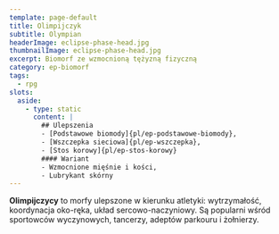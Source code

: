 ```yaml
---
template: page-default
title: Olimpijczyk
subtitle: Olympian
headerImage: eclipse-phase-head.jpg
thumbnailImage: eclipse-phase-head.jpg
excerpt: Biomorf ze wzmocnioną tężyzną fizyczną
category: ep-biomorf
tags:
  - rpg
slots:
  aside:
    - type: static
      content: |
        ## Ulepszenia
        - [Podstawowe biomody]{pl/ep-podstawowe-biomody}, 
        - [Wszczepka sieciowa]{pl/ep-wszczepka},
        - [Stos korowy]{pl/ep-stos-korowy}
        #### Wariant
        - Wzmocnione mięśnie i kości, 
        - Lubrykant skórny
---
```

**Olimpijczycy** to morfy ulepszone w kierunku atletyki: wytrzymałość, koordynacja oko-ręka, układ sercowo-naczyniowy. Są popularni wśród sportowców wyczynowych, tancerzy, adeptów parkouru i żołnierzy.